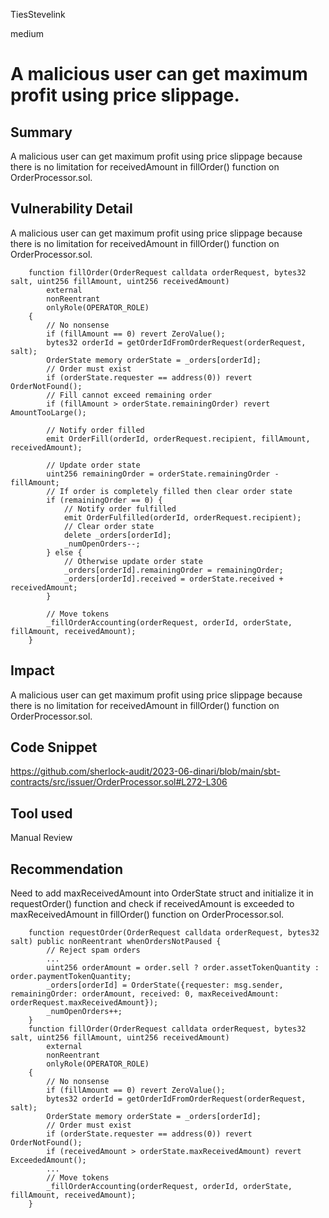 TiesStevelink

medium

# A malicious user can get maximum profit using price slippage.

## Summary
A malicious user can get maximum profit using price slippage because there is no limitation for receivedAmount in fillOrder() function on OrderProcessor.sol.

## Vulnerability Detail
A malicious user can get maximum profit using price slippage because there is no limitation for receivedAmount in fillOrder() function on OrderProcessor.sol.
```solidity
    function fillOrder(OrderRequest calldata orderRequest, bytes32 salt, uint256 fillAmount, uint256 receivedAmount)
        external
        nonReentrant
        onlyRole(OPERATOR_ROLE)
    {
        // No nonsense
        if (fillAmount == 0) revert ZeroValue();
        bytes32 orderId = getOrderIdFromOrderRequest(orderRequest, salt);
        OrderState memory orderState = _orders[orderId];
        // Order must exist
        if (orderState.requester == address(0)) revert OrderNotFound();
        // Fill cannot exceed remaining order
        if (fillAmount > orderState.remainingOrder) revert AmountTooLarge();

        // Notify order filled
        emit OrderFill(orderId, orderRequest.recipient, fillAmount, receivedAmount);

        // Update order state
        uint256 remainingOrder = orderState.remainingOrder - fillAmount;
        // If order is completely filled then clear order state
        if (remainingOrder == 0) {
            // Notify order fulfilled
            emit OrderFulfilled(orderId, orderRequest.recipient);
            // Clear order state
            delete _orders[orderId];
            _numOpenOrders--;
        } else {
            // Otherwise update order state
            _orders[orderId].remainingOrder = remainingOrder;
            _orders[orderId].received = orderState.received + receivedAmount;
        }

        // Move tokens
        _fillOrderAccounting(orderRequest, orderId, orderState, fillAmount, receivedAmount);
    }
```

## Impact
A malicious user can get maximum profit using price slippage because there is no limitation for receivedAmount in fillOrder() function on OrderProcessor.sol.

## Code Snippet
https://github.com/sherlock-audit/2023-06-dinari/blob/main/sbt-contracts/src/issuer/OrderProcessor.sol#L272-L306

## Tool used

Manual Review

## Recommendation
Need to add maxReceivedAmount into OrderState struct and initialize it in requestOrder() function and check if receivedAmount is exceeded to maxReceivedAmount in fillOrder() function on OrderProcessor.sol.

```solidity
    function requestOrder(OrderRequest calldata orderRequest, bytes32 salt) public nonReentrant whenOrdersNotPaused {
        // Reject spam orders
        ...
        uint256 orderAmount = order.sell ? order.assetTokenQuantity : order.paymentTokenQuantity;
        _orders[orderId] = OrderState({requester: msg.sender, remainingOrder: orderAmount, received: 0, maxReceivedAmount: orderRequest.maxReceivedAmount});
        _numOpenOrders++;
    }
    function fillOrder(OrderRequest calldata orderRequest, bytes32 salt, uint256 fillAmount, uint256 receivedAmount)
        external
        nonReentrant
        onlyRole(OPERATOR_ROLE)
    {
        // No nonsense
        if (fillAmount == 0) revert ZeroValue();
        bytes32 orderId = getOrderIdFromOrderRequest(orderRequest, salt);
        OrderState memory orderState = _orders[orderId];
        // Order must exist
        if (orderState.requester == address(0)) revert OrderNotFound();
        if (receivedAmount > orderState.maxReceivedAmount) revert ExceededAmount();
        ...
        // Move tokens
        _fillOrderAccounting(orderRequest, orderId, orderState, fillAmount, receivedAmount);
    }
```